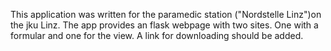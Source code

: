 This application was written for the paramedic station ("Nordstelle Linz")on the jku Linz. The app provides an flask webpage with two sites. One with a formular and one for the view. A link for downloading should be added. 
